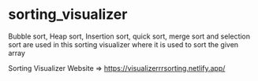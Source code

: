 # sorting_visualizer
 Bubble sort, Heap sort, Insertion sort, quick sort, merge sort and selection sort are used in this sorting visualizer where it is used to sort the given array
 
 
 Sorting Visualizer Website => https://visualizerrrsorting.netlify.app/
